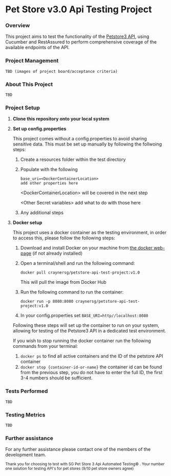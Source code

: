 # Pet Store v3.0 Api Testing Project
### Overview
This project aims to test the functionality of the [Petstore3 API](https://petstore3.swagger.io/), using Cucumber and RestAssured to perform comprehensive coverage of the available endpoints of the API.

### Project Management

    TBD (images of project board/acceptance criteria)

### About This Project

    TBD

### Project Setup

1. <b>Clone this repository onto your local system</b>

2. <b>Set up config.properties</b>
    
    This project comes without a config.properties to avoid sharing sensitive data. This must be set up manually by following the follwoing steps:

    1. Create a resources folder within the test directory
    2. Populate with the following

        ```properties
        base_uri=<DockerContainerLocation>
        add other properties here
        ```

        \<DockerContainerLocation> will be covered in the next step

        \<Other Secret variables> add what to do with those here 

    3. Any additional steps


3. <b>Docker setup</b>
    
    This project uses a docker container as the testing environment, in order to access this, please follow the following steps:
    1. Download and install Docker on your machine from [the docker web-page](https://docs.docker.com/desktop/install/windows-install/) (if not already installed)
    2. Open a terminal/shell and run the following command: 

        ``` docker pull craynersg/petstore-api-test-project:v1.0 ```
        
        This will pull the image from Docker Hub

    3. Run the following command to run the container: 

        ```docker run -p 8080:8080 craynersg/petstore-api-test-project:v1.0```

    4. In your config.properties set `BASE_URI=http//localhost:8080`

    Following these steps will set up the container to run on your system, allowing for testing of the Petstore3 API in a dedicated test environment. 
    
    If you wish to stop running the docker container run the following commands from your terminal:

    1.  `docker ps` to find all active containers and the ID of the petstore API container
    2.  `docker stop {container-id-or-name}` the container id can be found from the previous step, you do not have to enter the full ID, the first 3-4 numbers should be sufficient.


### Tests Performed

    TBD

### Testing Metrics

    TBD

### Further assistance

For any further assistance please contact one of the members of the development team. 

<small style="text-center">Thank you for choosing to test with SG Pet Store 3 Api Automated Testing© . Your number one solution for testing API's for pet stores (9/10 pet store owners agree)</small>
